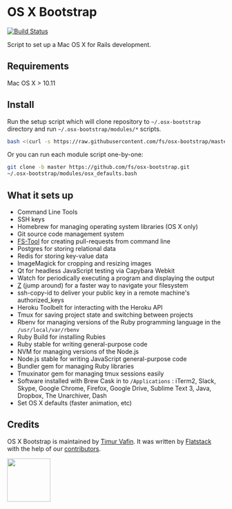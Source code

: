 # OS X Bootstrap

[![Build Status](https://travis-ci.org/fs/osx-bootstrap.svg?branch=master)](https://travis-ci.org/fs/osx-bootstrap)

Script to set up a Mac OS X for Rails development.

## Requirements

Mac OS X > 10.11

## Install

Run the setup script which will clone repository to `~/.osx-bootstrap` directory
and run `~/.osx-bootstrap/modules/*` scripts.

```bash
bash <(curl -s https://raw.githubusercontent.com/fs/osx-bootstrap/master/bin/setup)
```

Or you can run each module script one-by-one:

```bash
git clone -b master https://github.com/fs/osx-bootstrap.git
~/.osx-bootstrap/modules/osx_defaults.bash
```

## What it sets up

* Command Line Tools
* SSH keys
* Homebrew for managing operating system libraries (OS X only)
* Git source code management system
* [FS-Tool](http://fs.github.io/fs-tool/) for creating pull-requests from command line
* Postgres for storing relational data
* Redis for storing key-value data
* ImageMagick for cropping and resizing images
* Qt for headless JavaScript testing via Capybara Webkit
* Watch for periodically executing a program and displaying the output
* [Z](https://github.com/rupa/z) (jump around) for a faster way to navigate your filesystem
* ssh-copy-id to deliver your public key in a remote machine's authorized_keys
* Heroku Toolbelt for interacting with the Heroku API
* Tmux for saving project state and switching between projects
* Rbenv for managing versions of the Ruby programming language in the `/usr/local/var/rbenv`
* Ruby Build for installing Rubies
* Ruby stable for writing general-purpose code
* NVM for managing versions of the Node.js
* Node.js stable for writing JavaScript general-purpose code
* Bundler gem for managing Ruby libraries
* Tmuxinator gem for managing tmux sessions easily
* Software installed with Brew Cask in to `/Applications` : iTerm2, Slack, Skype, Google Chrome,
  Firefox, Google Drive, Sublime Text 3, Java, Dropbox, The Unarchiver, Dash
* Set OS X defaults (faster animation, etc)

## Credits

OS X Bootstrap is maintained by [Timur Vafin](http://github.com/timurvafin).
It was written by [Flatstack](http://www.flatstack.com) with the help of our
[contributors](http://github.com/fs/osx-bootstrap/contributors).

[<img src="http://www.flatstack.com/logo.svg" width="100"/>](http://www.flatstack.com)
